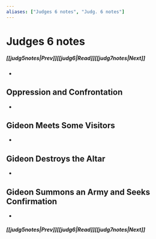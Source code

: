 ```yaml
---
aliases: ["Judges 6 notes", "Judg. 6 notes"]
---
```

# Judges 6 notes
##### <span class=arrow-left></span>[[judg5notes|Prev]]<span class=navigation-separator></span>[[judg6|Read]]<span class=navigation-separator></span>[[judg7notes|Next]]<span class=arrow-right></span>
- 
## Oppression and Confrontation
- 
## Gideon Meets Some Visitors
- 
## Gideon Destroys the Altar
- 
## Gideon Summons an Army and Seeks Confirmation
- 
##### <span class=arrow-left></span>[[judg5notes|Prev]]<span class=navigation-separator></span>[[judg6|Read]]<span class=navigation-separator></span>[[judg7notes|Next]]<span class=arrow-right></span>